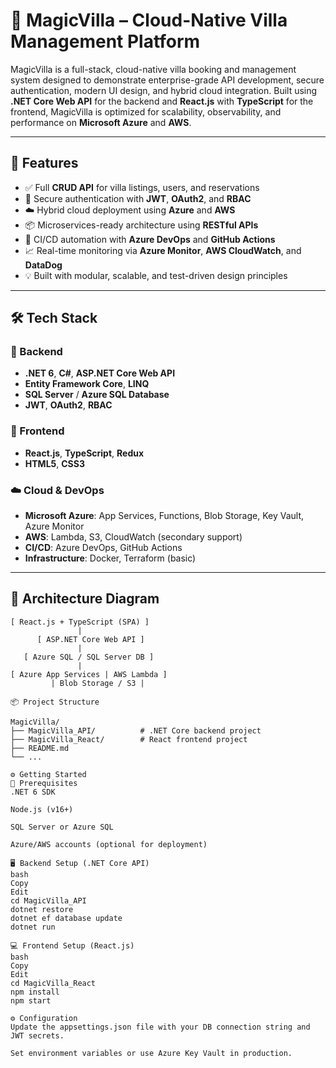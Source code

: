 # 🏡 MagicVilla – Cloud-Native Villa Management Platform

MagicVilla is a full-stack, cloud-native villa booking and management system designed to demonstrate enterprise-grade API development, secure authentication, modern UI design, and hybrid cloud integration. Built using **.NET Core Web API** for the backend and **React.js** with **TypeScript** for the frontend, MagicVilla is optimized for scalability, observability, and performance on **Microsoft Azure** and **AWS**.

---

## 🚀 Features

- ✅ Full **CRUD API** for villa listings, users, and reservations  
- 🔐 Secure authentication with **JWT**, **OAuth2**, and **RBAC**  
- ☁️ Hybrid cloud deployment using **Azure** and **AWS**  
- 📦 Microservices-ready architecture using **RESTful APIs**  
- 🔄 CI/CD automation with **Azure DevOps** and **GitHub Actions**  
- 📈 Real-time monitoring via **Azure Monitor**, **AWS CloudWatch**, and **DataDog**  
- 💡 Built with modular, scalable, and test-driven design principles  

---

## 🛠 Tech Stack

### 🎯 Backend
- **.NET 6**, **C#**, **ASP.NET Core Web API**
- **Entity Framework Core**, **LINQ**
- **SQL Server** / **Azure SQL Database**
- **JWT**, **OAuth2**, **RBAC**

### 🎨 Frontend
- **React.js**, **TypeScript**, **Redux**
- **HTML5**, **CSS3**

### ☁️ Cloud & DevOps
- **Microsoft Azure**: App Services, Functions, Blob Storage, Key Vault, Azure Monitor
- **AWS**: Lambda, S3, CloudWatch (secondary support)
- **CI/CD**: Azure DevOps, GitHub Actions
- **Infrastructure**: Docker, Terraform (basic)

---

## 🧱 Architecture Diagram

```text
[ React.js + TypeScript (SPA) ]
               |
      [ ASP.NET Core Web API ]
               |
   [ Azure SQL / SQL Server DB ]
               |
[ Azure App Services | AWS Lambda ]
         | Blob Storage / S3 |

📦 Project Structure

MagicVilla/
├── MagicVilla_API/          # .NET Core backend project
├── MagicVilla_React/        # React frontend project
├── README.md
└── ...

⚙️ Getting Started
🔧 Prerequisites
.NET 6 SDK

Node.js (v16+)

SQL Server or Azure SQL

Azure/AWS accounts (optional for deployment)

🖥 Backend Setup (.NET Core API)
bash
Copy
Edit
cd MagicVilla_API
dotnet restore
dotnet ef database update
dotnet run

💻 Frontend Setup (React.js)
bash
Copy
Edit
cd MagicVilla_React
npm install
npm start

⚙️ Configuration
Update the appsettings.json file with your DB connection string and JWT secrets.

Set environment variables or use Azure Key Vault in production.
